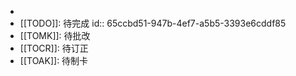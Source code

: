-
- [[TODO]]:  待完成
  id:: 65ccbd51-947b-4ef7-a5b5-3393e6cddf85
- [[TOMK]]: 待批改
- [[TOCR]]: 待订正
- [[TOAK]]: 待制卡